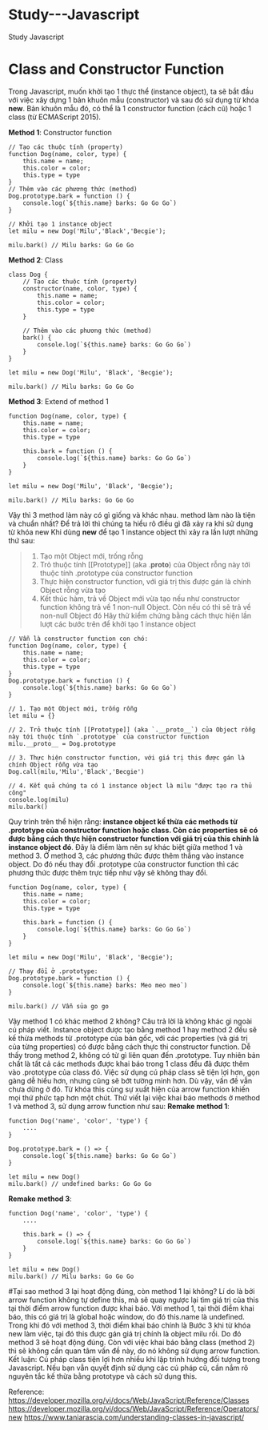 # Study---Javascript
Study Javascript

# Class and Constructor Function
Trong Javascript, muốn khởi tạo 1 thực thể (instance object), ta sẽ bắt đầu với việc xây dựng 1 bản khuôn mẫu (constructor) và sau đó sử dụng từ khóa **new**.
Bản khuôn mẫu đó, có thể là 1 constructor function (cách cũ) hoặc 1 class (từ ECMAScript 2015).

**Method 1**: Constructor function
```
// Tạo các thuộc tính (property)
function Dog(name, color, type) {
    this.name = name;
    this.color = color;
    this.type = type
}
// Thêm vào các phương thức (method)
Dog.prototype.bark = function () {
    console.log(`${this.name} barks: Go Go Go`)
}

// Khởi tạo 1 instance object
let milu = new Dog('Milu','Black','Becgie');

milu.bark() // Milu barks: Go Go Go
```
**Method 2**: Class
```
class Dog {
    // Tạo các thuộc tính (property)
    constructor(name, color, type) {
        this.name = name;
        this.color = color;
        this.type = type
    }

    // Thêm vào các phương thức (method)
    bark() {
        console.log(`${this.name} barks: Go Go Go`)
    }
}

let milu = new Dog('Milu', 'Black', 'Becgie');

milu.bark() // Milu barks: Go Go Go
```
**Method 3**: Extend of method 1
```
function Dog(name, color, type) {
    this.name = name;
    this.color = color;
    this.type = type

    this.bark = function () {
        console.log(`${this.name} barks: Go Go Go`)
    }
}

let milu = new Dog('Milu', 'Black', 'Becgie');

milu.bark() // Milu barks: Go Go Go
```
Vậy thì 3 method làm này có gì giống và khác nhau. method làm nào là tiện và chuẩn nhất?
Để trả lời thì chúng ta hiểu rõ điều gì đã xảy ra khi sử dụng từ khóa new
Khi dùng **new** để tạo 1 instance object thì xảy ra lần lượt những thứ sau:
> 1. Tạo một Object mới, trống rỗng
> 2. Trỏ thuộc tính [[Prototype]] (aka .__proto__) của Object rỗng này tới thuộc tính .prototype của constructor function
> 3. Thực hiện constructor function, với giá trị this được gán là chính Object rỗng vừa tạo
> 4. Kết thúc hàm, trả về Object mới vừa tạo nếu như constructor function không trả về 1 non-null Object. Còn nếu có thì sẽ trả về non-null Object đó
Hãy thử kiểm chứng bằng cách thực hiện lần lượt các bước trên để khởi tạo 1 instance object
```
// Vẫn là constructor function con chó:
function Dog(name, color, type) {
    this.name = name;
    this.color = color;
    this.type = type
}
Dog.prototype.bark = function () {
    console.log(`${this.name} barks: Go Go Go`)
}

// 1. Tạo một Object mới, trống rỗng
let milu = {}

// 2. Trỏ thuộc tính [[Prototype]] (aka `.__proto__`) của Object rỗng này tới thuộc tính `.prototype` của constructor function
milu.__proto__ = Dog.prototype

// 3. Thực hiện constructor function, với giá trị this được gán là chính Object rỗng vừa tạo
Dog.call(milu,'Milu','Black','Becgie')

// 4. Kết quả chúng ta có 1 instance object là milu "được tạo ra thủ công"
console.log(milu)
milu.bark()
```
Quy trình trên thể hiện rằng: **instance object kế thừa các methods từ .prototype của constructor function hoặc class. Còn các properties sẽ có được bằng cách thực hiện constructor function với giá trị của this chính là instance object đó**.
Đây là điểm làm nên sự khác biệt giữa method 1 và method 3. Ở method 3, các phương thức được thêm thẳng vào instance object. Do đó nếu thay đổi .prototype của constructor function thì các phương thức được thêm trực tiếp như vậy sẽ không thay đổi.
```
function Dog(name, color, type) {
    this.name = name;
    this.color = color;
    this.type = type

    this.bark = function () {
        console.log(`${this.name} barks: Go Go Go`)
    }
}

let milu = new Dog('Milu', 'Black', 'Becgie');

// Thay đổi ở .prototype:
Dog.prototype.bark = function () {
    console.log(`${this.name} barks: Meo meo meo`)
}

milu.bark() // Vẫn sủa go go
```
Vậy method 1 có khác method 2 không? Câu trả lời là không khác gì ngoài cú pháp viết. Instance object được tạo bằng method 1 hay method 2 đều sẽ kế thừa methods từ .prototype của bản gốc, với các properties (và giá trị của từng properties) có được bằng cách thực thi constructor function.
Dễ thấy trong method 2, không có từ gì liên quan đến .prototype. Tuy nhiên bản chất là tất cả các methods được khai báo trong 1 class đều đã được thêm vào .prototype của class đó. Việc sử dụng cú pháp class sẽ tiện lợi hơn, gọn gàng dễ hiểu hơn, nhưng cũng sẽ bớt tường minh hơn.
Dù vậy, vấn đề vẫn chưa dừng ở đó. Từ khóa this cùng sự xuất hiện của arrow function khiến mọi thứ phức tạp hơn một chút.
Thử viết lại việc khai báo methods ở method 1 và method 3, sử dụng arrow function như sau:
**Remake method 1**:
```
function Dog('name', 'color', 'type') {
    ....
}

Dog.prototype.bark = () => {
    console.log(`${this.name} barks: Go Go Go`)
}

let milu = new Dog()
milu.bark() // undefined barks: Go Go Go
```
**Remake method 3**:
```
function Dog('name', 'color', 'type') {
    ....

    this.bark = () => {
        console.log(`${this.name} barks: Go Go Go`)
    }
}

let milu = new Dog()
milu.bark() // Milu barks: Go Go Go
```
#Tại sao method 3 lại hoạt động đúng, còn method 1 lại không?
Lí do là bởi arrow function không tự define this, mà sẽ quay ngược lại tìm giá trị của this tại thời điểm arrow function được khai báo. Với method 1, tại thời điểm khai báo, this có giá trị là global hoặc window, do đó this.name là undefined. Trong khi đó với method 3, thời điểm khai báo chính là Bước 3 khi từ khóa new làm việc, tại đó this được gán giá trị chính là object milu rồi. Do đó method 3 sẽ hoạt động đúng.
Còn với việc khai báo bằng class (method 2) thì sẽ không cần quan tâm vấn đề này, do nó không sử dụng arrow function.
Kết luận: Cú pháp class tiện lợi hơn nhiều khi lập trình hướng đối tượng trong Javascript. Nếu bạn vẫn quyết định sử dụng các cú pháp cũ, cần nắm rõ nguyên tắc kế thừa bằng prototype và cách sử dụng this.

Reference:
https://developer.mozilla.org/vi/docs/Web/JavaScript/Reference/Classes
https://developer.mozilla.org/vi/docs/Web/JavaScript/Reference/Operators/new
https://www.taniarascia.com/understanding-classes-in-javascript/






















